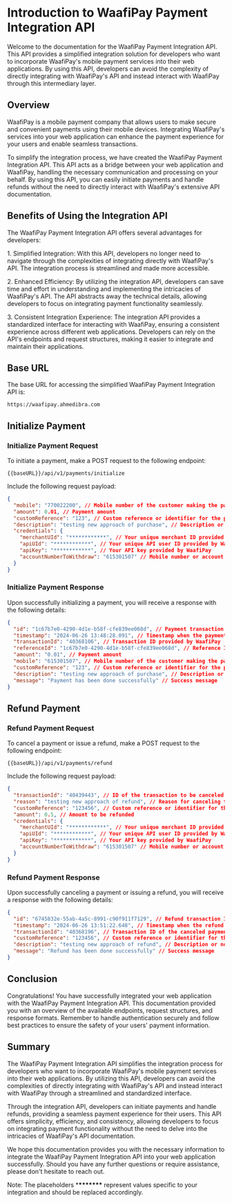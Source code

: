 # Introduction to WaafiPay Payment Integration API

Welcome to the documentation for the WaafiPay Payment Integration API. This API provides a simplified integration solution for developers who want to incorporate WaafiPay's mobile payment services into their web applications. By using this API, developers can avoid the complexity of directly integrating with WaafiPay's API and instead interact with WaafiPay through this intermediary layer.

## Overview

WaafiPay is a mobile payment company that allows users to make secure and convenient payments using their mobile devices. Integrating WaafiPay's services into your web application can enhance the payment experience for your users and enable seamless transactions.

To simplify the integration process, we have created the WaafiPay Payment Integration API. This API acts as a bridge between your web application and WaafiPay, handling the necessary communication and processing on your behalf. By using this API, you can easily initiate payments and handle refunds without the need to directly interact with WaafiPay's extensive API documentation.

## Benefits of Using the Integration API

The WaafiPay Payment Integration API offers several advantages for developers:

1\. Simplified Integration: With this API, developers no longer need to navigate through the complexities of integrating directly with WaafiPay's API. The integration process is streamlined and made more accessible.

2\. Enhanced Efficiency: By utilizing the integration API, developers can save time and effort in understanding and implementing the intricacies of WaafiPay's API. The API abstracts away the technical details, allowing developers to focus on integrating payment functionality seamlessly.

3\. Consistent Integration Experience: The integration API provides a standardized interface for interacting with WaafiPay, ensuring a consistent experience across different web applications. Developers can rely on the API's endpoints and request structures, making it easier to integrate and maintain their applications.

## Base URL

The base URL for accessing the simplified WaafiPay Payment Integration API is:

```
https://waafipay.ahmedibra.com
```

## Initialize Payment

### Initialize Payment Request

To initiate a payment, make a POST request to the following endpoint:

```
{{baseURL}}/api/v1/payments/initialize
```

Include the following request payload:

```json
{
  "mobile": "770022200", // Mobile number of the customer making the payment
  "amount": 0.01, // Payment amount
  "customReference": "123", // Custom reference or identifier for the payment
  "description": "testing new approach of purchase", // Description or note for the payment
  "credentials": {
    "merchantUId": "************", // Your unique merchant ID provided by WaafiPay
    "apiUId": "************", // Your unique API user ID provided by WaafiPay
    "apiKey": "************", // Your API key provided by WaafiPay
    "accountNumberToWithdraw": "615301507" // Mobile number or account number for the owner of the web or e-commerce platform
  }
}
```

### Initialize Payment Response

Upon successfully initializing a payment, you will receive a response with the following details:

```json
{
  "id": "1c67b7e0-4290-4d1e-b58f-cfe839ee068d", // Payment transaction ID
  "timestamp": "2024-06-26 13:48:28.091", // Timestamp when the payment was initiated
  "transactionId": "40368106", // Transaction ID provided by WaafiPay
  "referenceId": "1c67b7e0-4290-4d1e-b58f-cfe839ee068d", // Reference ID for the payment transaction
  "amount": "0.01", // Payment amount
  "mobile": "615301507", // Mobile number of the customer making the payment
  "customReference": "123", // Custom reference or identifier for the payment
  "description": "testing new approach of purchase", // Description or note for the payment
  "message": "Payment has been done successfully" // Success message
}
```

## Refund Payment

### Refund Payment Request

To cancel a payment or issue a refund, make a POST request to the following endpoint:

```
{{baseURL}}/api/v1/payments/refund
```

Include the following request payload:

```json
{
  "transactionId": "40439443", // ID of the transaction to be canceled or refunded
  "reason": "testing new approach of refund", // Reason for canceling the payment or issuing a refund
  "customReference": "123456", // Custom reference or identifier for the refund
  "amount": 0.5, // Amount to be refunded
  "credentials": {
    "merchantUId": "************", // Your unique merchant ID provided by WaafiPay
    "apiUId": "************", // Your unique API user ID provided by WaafiPay
    "apiKey": "************", // Your API key provided by WaafiPay
    "accountNumberToWithdraw": "615301507" // Mobile number or account number for the owner of the web or e-commerce platform
  }
}
```

### Refund Payment Response

Upon successfully canceling a payment or issuing a refund, you will receive a response with the following details:

```json
{
  "id": "6745832e-55ab-4a5c-8991-c90f911f7129", // Refund transaction ID
  "timestamp": "2024-06-26 13:51:22.648", // Timestamp when the refund was processed
  "transactionId": "40368196", // Transaction ID of the canceled payment or refund
  "customReference": "123456", // Custom reference or identifier for the refund
  "description": "testing new approach of refund", // Description or note for the refund
  "message": "Refund has been done successfully" // Success message
}
```

## Conclusion

Congratulations! You have successfully integrated your web application with the WaafiPay Payment Integration API. This documentation provided you with an overview of the available endpoints, request structures, and response formats. Remember to handle authentication securely and follow best practices to ensure the safety of your users' payment information.

## Summary

The WaafiPay Payment Integration API simplifies the integration process for developers who want to incorporate WaafiPay's mobile payment services into their web applications. By utilizing this API, developers can avoid the complexities of directly integrating with WaafiPay's API and instead interact with WaafiPay through a streamlined and standardized interface.

Through the integration API, developers can initiate payments and handle refunds, providing a seamless payment experience for their users. This API offers simplicity, efficiency, and consistency, allowing developers to focus on integrating payment functionality without the need to delve into the intricacies of WaafiPay's API documentation.

We hope this documentation provides you with the necessary information to integrate the WaafiPay Payment Integration API into your web application successfully. Should you have any further questions or require assistance, please don't hesitate to reach out.

Note: The placeholders \***\*\*\*\*\*\*\*** represent values specific to your integration and should be replaced accordingly.
